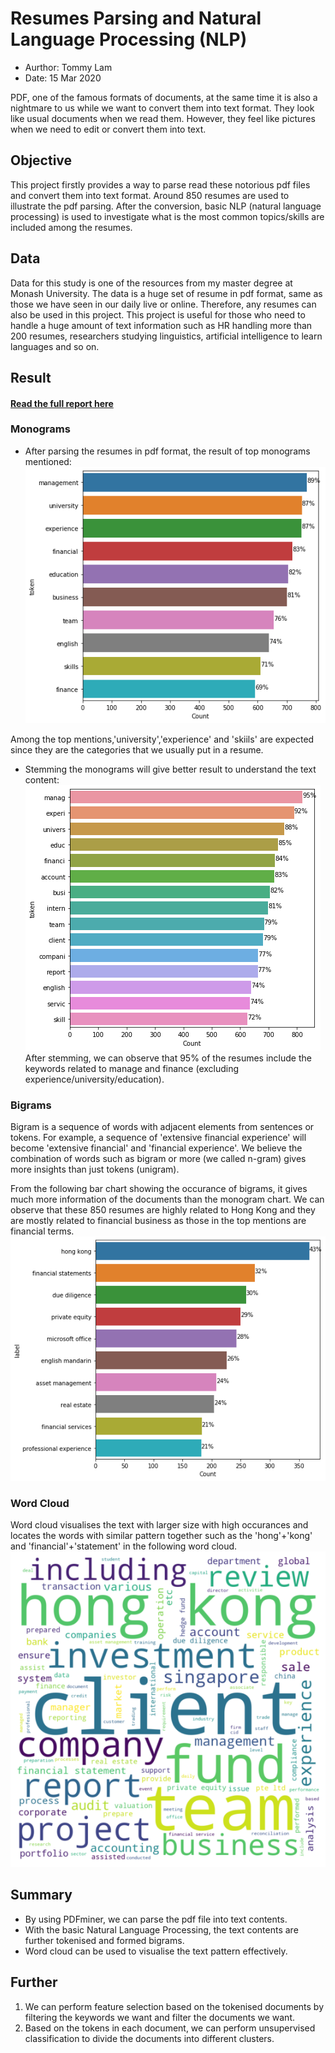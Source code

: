 # Resumes Parsing and Natural Language Processing (NLP)
- Aurthor: Tommy Lam
- Date: 15 Mar 2020

PDF, one of the famous formats of documents, at the same time it is also a nightmare to us while we want to convert them into text format. They look like usual documents when we read them. However, they feel like pictures when we need to edit or convert them into text.

## Objective
This project firstly provides a way to parse read these notorious pdf files and convert them into text format. Around 850 resumes are used to illustrate the pdf parsing. After the conversion, basic NLP (natural language processing) is used to investigate what is the most common topics/skills are included among the resumes.

## Data
Data for this study is one of the resources from my master degree at Monash University. The data is a huge set of resume in pdf format, same as those we have seen in our daily live or online. Therefore, any resumes can also be used in this project.
This project is useful for those who need to handle a huge amount of text information such as HR handling more than 200 resumes, researchers studying linguistics, artificial intelligence to learn languages and so on.

## Result

#### [Read the full report here](https://nbviewer.jupyter.org/github/tommy539/Data-Science-Project/blob/master/Resumes%20Parsing%20and%20Natural%20Language%20Processing%20%28NLP%29/Resumes%20Parsing%20and%20Natural%20Language%20Processing%20%28NLP%29.ipynb)
### Monograms
* After parsing the resumes in pdf format, the result of top monograms mentioned:
![text](https://github.com/tommy539/Data-Science-Project/blob/master/Resumes%20Parsing%20and%20Natural%20Language%20Processing%20(NLP)/graphs/Monogram_chart.png "Top monogram mentioned")

Among the top mentions,'university','experience' and 'skiils' are expected since they are the categories that we usually put in a resume.

* Stemming the monograms will give better result to understand the text content:
![text](https://github.com/tommy539/Data-Science-Project/blob/master/Resumes%20Parsing%20and%20Natural%20Language%20Processing%20(NLP)/graphs/stemmed_monogram.png "Stemmed monogram mentioned")
After stemming, we can observe that 95% of the resumes include the keywords related to manage and finance (excluding experience/university/education).

### Bigrams
Bigram is a sequence of words with adjacent elements from sentences or tokens. For example, a sequence of 'extensive financial experience' will become 'extensive financial' and 'financial experience'. We believe the combination of words such as bigram or more (we called n-gram) gives more insights than just tokens (unigram).

From the following bar chart showing the occurance of bigrams, it gives much more information of the documents than the monogram chart.
We can observe that these 850 resumes are highly related to Hong Kong and they are mostly related to financial business as those in the top mentions are financial terms.
![text](https://github.com/tommy539/Data-Science-Project/blob/master/Resumes%20Parsing%20and%20Natural%20Language%20Processing%20(NLP)/graphs/bigram_chart.png "Bigram chart")

### Word Cloud
Word cloud visualises the text with larger size with high occurances and locates the words with similar pattern together such as the 'hong'+'kong' and 'financial'+'statement' in the following word cloud.
![text](https://github.com/tommy539/Data-Science-Project/blob/master/Resumes%20Parsing%20and%20Natural%20Language%20Processing%20(NLP)/graphs/wordcloud.png "wordcloud")

## Summary
* By using PDFminer, we can parse the pdf file into text contents. 
* With the basic Natural Language Processing, the text contents are further tokenised and formed bigrams.
* Word cloud can be used to visualise the text pattern effectively.

## Further
1. We can perform feature selection based on the tokenised documents by filtering the keywords we want and filter the documents we want.
2. Based on the tokens in each document, we can perform unsupervised classification to divide the documents into different clusters.
